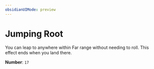 ```yaml
---
obsidianUIMode: preview
---
```

# Jumping Root

You can leap to anywhere within Far range without needing to roll. This effect ends when you land there.

**Number**: `17`
